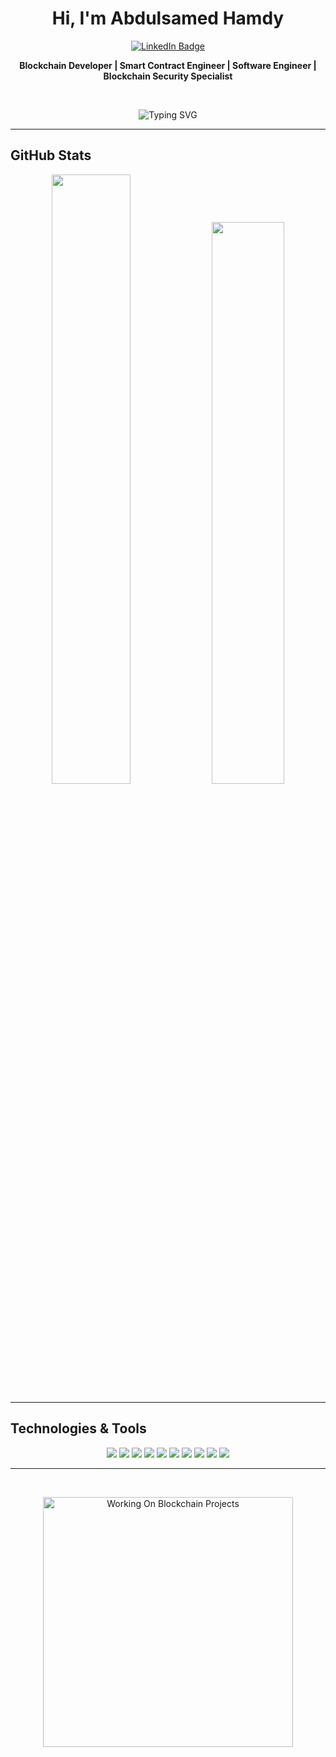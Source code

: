 <h1 align="center">Hi, I'm Abdulsamed Hamdy</h1>
<p align="center">
  <a href="https://www.linkedin.com/in/abdulsamed1" target="_blank">
    <img src="https://img.shields.io/badge/LinkedIn-Abdulsamed%20Hamdy-0077B5?style=for-the-badge&logo=linkedin&logoColor=white" alt="LinkedIn Badge"/>
  </a>
</p>
<p align="center">
  <strong>Blockchain Developer | Smart Contract Engineer | Software Engineer | Blockchain Security Specialist</strong>
</p>

<br>
<p align="center">
  <img src="https://readme-typing-svg.herokuapp.com?font=Fira+Code&size=25&pause=1000&center=true&vCenter=true&width=435&lines=Blockchain+Developer;Smart+Contract+Engineer;Software+Engineer;Blockchain+Security+Specialist" alt="Typing SVG" />
</p>

---

## GitHub Stats
<p align="center">
  <img src="https://github-readme-stats.vercel.app/api?username=abdulsamed113&show_icons=true&theme=github_dark&hide_border=true" width="50%" />
  <img src="https://github-readme-streak-stats.herokuapp.com?user=abdulsamed113&theme=github-dark&hide_border=true" width="48%"/>
</p>

---

## Technologies & Tools

  

<p align="center">
  <img src="https://img.shields.io/badge/Blockchain-Developer-2ea44f?style=for-the-badge" />
  <img src="https://img.shields.io/badge/Solidity-Smart%20Contracts-black?style=for-the-badge&logo=ethereum" />
  <img src="https://img.shields.io/badge/Security-Blockchain-green?style=for-the-badge" />
  <img src="https://img.shields.io/badge/Software%20Engineer-Fullstack-blue?style=for-the-badge"/>
  <img src="https://img.shields.io/badge/Solidity-363636?style=for-the-badge&logo=solidity&logoColor=white" />
  <img src="https://img.shields.io/badge/Ethereum-3C3C3D?style=for-the-badge&logo=ethereum&logoColor=white" />
  <img src="https://img.shields.io/badge/Hardhat-F3C911?style=for-the-badge&logo=hardhat&logoColor=black" />
  <img src="https://img.shields.io/badge/JavaScript-F7DF1E?style=for-the-badge&logo=javascript&logoColor=black" />
  <img src="https://img.shields.io/badge/Node.js-339933?style=for-the-badge&logo=nodedotjs&logoColor=white" />
  <img src="https://img.shields.io/badge/React-61DAFB?style=for-the-badge&logo=react&logoColor=black" />
</p>

---

<br>

<p align="center">
  <img src="https://media.giphy.com/media/qgQUggAC3Pfv687qPC/giphy.gif" width="400" alt="Working On Blockchain Projects" />
</p>

